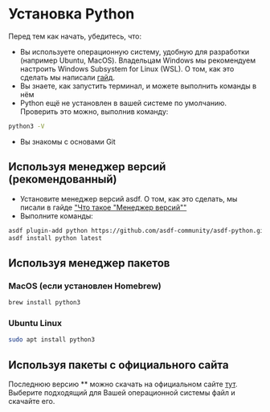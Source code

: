 # Установка Python

Перед тем как начать, убедитесь, что:

- Вы используете операционную систему, удобную для разработки (например Ubuntu,
  MacOS). Владельцам Windows мы рекомендуем настроить Windows Subsystem for
  Linux (WSL). О том, как это сделать мы написали
  [гайд](https://ru.hexlet.io/blog/posts/ubuntu-linux-in-windows/).
- Вы знаете, как запустить терминал, и можете выполнить команды в нём
- Python ещё не установлен в вашей системе по умолчанию. Проверить это можно,
  выполнив команду:

```bash
python3 -V
```

- Вы знакомы с основами Git

## Используя менеджер версий (рекомендованный)

- Установите менеджер версий asdf. О том, как это сделать, мы писали в гайде
  ["Что такое "Менеджер версий""](https://ru.hexlet.io/blog/posts/version-managers/)
- Выполните команды:

```bash
asdf plugin-add python https://github.com/asdf-community/asdf-python.git
asdf install python latest
```

## Используя менеджер пакетов

### MacOS (если установлен Homebrew)

```bash
brew install python3
```

### Ubuntu Linux

```bash
sudo apt install python3
```

## Используя пакеты с официального сайта

Последнюю версию ** можно скачать на официальном сайте [тут](https://www.python.org/downloads/). Выберите подходящий для Вашей операционной системы файл и скачайте его.
